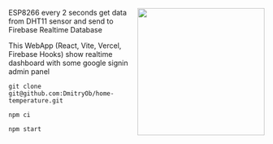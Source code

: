 <a href="url"><img src="https://user-images.githubusercontent.com/29695979/218335790-5ea5b1f8-2ec5-4bd1-aefc-9432f749ede9.jpg" width="250" align="right">
</a>
ESP8266 every 2 seconds get data from DHT11 sensor and send to Firebase Realtime Database

This WebApp (React, Vite, Vercel, Firebase Hooks) show realtime dashboard with some google signin admin panel

```
git clone git@github.com:DmitryOb/home-temperature.git
```
```
npm ci
```
```
npm start
```
